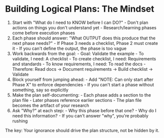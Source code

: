 # Building Logical Plans: The Mindset

  1. Start with "What do I need to KNOW before I can DO?"
    - Don't plan actions on things you don't understand yet
    - Research/learning phases come before execution phases
  2. Each phase should answer: "What OUTPUT does this produce that the next phase needs?"
    - If Phase 3 needs a checklist, Phase 2 must create it
    - If you can't define the output, the phase is too vague
  3. Work backwards from the goal:
    - Goal: Validate the example
    - To validate, I need: A checklist
    - To create checklist, I need: Requirements and standards
    - To know requirements, I need: To read the docs
    - Therefore: Read docs → Document requirements → Build checklist → Validate
  4. Block yourself from jumping ahead:
    - Add "NOTE: Can only start after Phase X" to enforce dependencies
    - If you can't start a phase without something, say so explicitly
  5. Make the plan self-documenting:
    - Each phase adds a section to the plan file
    - Later phases reference earlier sections
    - The plan file becomes the artifact of your research
  6. Ask "Why?" at each step:
    - Why this phase before that one?
    - Why do I need this information?
    - If you can't answer "why", you're probably rushing

  The key: Your ignorance should drive the plan structure, not be hidden by it.